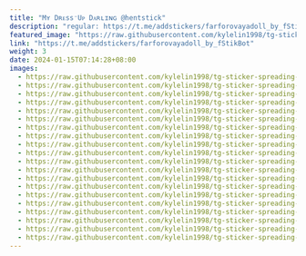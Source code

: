 ```yaml
---
title: "Mʏ Dʀᴇss⁻Uᴘ Dᴀʀʟɪɴɢ @hentstick"
description: "regular: https://t.me/addstickers/farforovayadoll_by_fStikBot"
featured_image: "https://raw.githubusercontent.com/kylelin1998/tg-sticker-spreading-worldwide-images/main/img/62561849-32af-4ed5-b22b-737c0f1be34a.jpg"
link: "https://t.me/addstickers/farforovayadoll_by_fStikBot"
weight: 3
date: 2024-01-15T07:14:28+08:00
images:
  - https://raw.githubusercontent.com/kylelin1998/tg-sticker-spreading-worldwide-images/main/img/62561849-32af-4ed5-b22b-737c0f1be34a.jpg
  - https://raw.githubusercontent.com/kylelin1998/tg-sticker-spreading-worldwide-images/main/img/5f9dac0a-dac0-4a46-b3ee-a4ef782ed3b4.jpg
  - https://raw.githubusercontent.com/kylelin1998/tg-sticker-spreading-worldwide-images/main/img/31330c73-1c17-43ff-b70b-190c0ebe3ab2.jpg
  - https://raw.githubusercontent.com/kylelin1998/tg-sticker-spreading-worldwide-images/main/img/33e5f186-a25b-4665-964b-4dc02a631921.jpg
  - https://raw.githubusercontent.com/kylelin1998/tg-sticker-spreading-worldwide-images/main/img/8e364537-f0f2-4222-85bb-9d5fee6597c5.jpg
  - https://raw.githubusercontent.com/kylelin1998/tg-sticker-spreading-worldwide-images/main/img/dcd8a43c-4881-4287-b8aa-d9cc69db1809.jpg
  - https://raw.githubusercontent.com/kylelin1998/tg-sticker-spreading-worldwide-images/main/img/dd2f7eb1-6ac1-41d7-875c-777644d5ffd2.jpg
  - https://raw.githubusercontent.com/kylelin1998/tg-sticker-spreading-worldwide-images/main/img/5c5ba6a4-0b4b-4c61-8fce-306a76dd3449.jpg
  - https://raw.githubusercontent.com/kylelin1998/tg-sticker-spreading-worldwide-images/main/img/e3f31e91-6979-417b-a50e-ddbdf57388cb.jpg
  - https://raw.githubusercontent.com/kylelin1998/tg-sticker-spreading-worldwide-images/main/img/08c1c3e5-e3f3-486c-af77-2db2bee08cc5.jpg
  - https://raw.githubusercontent.com/kylelin1998/tg-sticker-spreading-worldwide-images/main/img/b107b3b4-7b93-4d95-adcd-f4b0aaf7843b.jpg
  - https://raw.githubusercontent.com/kylelin1998/tg-sticker-spreading-worldwide-images/main/img/1e759355-476b-46c6-83fc-c9efe4820a16.jpg
  - https://raw.githubusercontent.com/kylelin1998/tg-sticker-spreading-worldwide-images/main/img/02115d15-44a7-49af-ae48-5ea9619e2663.jpg
  - https://raw.githubusercontent.com/kylelin1998/tg-sticker-spreading-worldwide-images/main/img/4ea8137c-7a44-4c09-95aa-876e04664cd1.jpg
  - https://raw.githubusercontent.com/kylelin1998/tg-sticker-spreading-worldwide-images/main/img/1c6cde17-4e02-49b4-86a5-9481ad51f620.jpg
  - https://raw.githubusercontent.com/kylelin1998/tg-sticker-spreading-worldwide-images/main/img/88cf8538-4d2f-4510-bbe3-ac635498c72d.jpg
  - https://raw.githubusercontent.com/kylelin1998/tg-sticker-spreading-worldwide-images/main/img/7e0338c0-af03-4e3e-b7d1-cd2766089045.jpg
  - https://raw.githubusercontent.com/kylelin1998/tg-sticker-spreading-worldwide-images/main/img/f6a731a5-53f5-406b-bea3-933cd5da46c0.jpg
  - https://raw.githubusercontent.com/kylelin1998/tg-sticker-spreading-worldwide-images/main/img/f6450274-752c-47d2-b353-9c3dde044552.jpg
  - https://raw.githubusercontent.com/kylelin1998/tg-sticker-spreading-worldwide-images/main/img/e27ce37d-6d4c-4e0d-8547-418148fdc3ac.jpg
---
```

